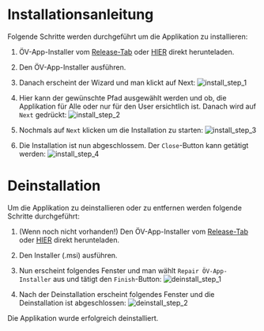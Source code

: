 # Installationsanleitung

Folgende Schritte werden durchgeführt um die Applikation zu installieren:

1. ÖV-App-Installer vom [Release-Tab](https://github.com/tuanbinhtran/modul-318-student/releases) oder [HIER](https://github.com/tuanbinhtran/modul-318-student/releases/download/v1.0/OV-App-Installer.msi) direkt herunteladen.

2. Den ÖV-App-Installer ausführen.

3. Danach erscheint der Wizard und man klickt auf Next:
![install_step_1](https://github.com/tuanbinhtran/modul-318-student/blob/master/docs/installation_step_1.png "Installation - Step 1")

4. Hier kann der gewünschte Pfad ausgewählt werden und ob, die Applikation für Alle oder nur für den User ersichtlich ist. Danach wird auf `Next` gedrückt:
![install_step_2](https://github.com/tuanbinhtran/modul-318-student/blob/master/docs/installation_step_2.png "Installation - Step 2")

5. Nochmals auf `Next` klicken um die Installation zu starten:
![install_step_3](https://github.com/tuanbinhtran/modul-318-student/blob/master/docs/installation_step_3.png "Installation - Step 3")

6. Die Installation ist nun abgeschlossem. Der `Close`-Button kann getätigt werden:
![install_step_4](https://github.com/tuanbinhtran/modul-318-student/blob/master/docs/installation_step_4.png "Installation - Step 4")


# Deinstallation

Um die Applikation zu deinstallieren oder zu entfernen werden folgende Schritte durchgeführt:

1. (Wenn noch nicht vorhanden!) Den ÖV-App-Installer vom [Release-Tab](https://github.com/tuanbinhtran/modul-318-student/releases) oder [HIER](https://github.com/tuanbinhtran/modul-318-student/releases/download/v1.0/OV-App-Installer.msi) direkt herunteladen.

2. Den Installer (.msi) ausführen.

3. Nun erscheint folgendes Fenster und man wählt `Repair ÖV-App-Installer` aus und tätigt den `Finish`-Button:
![deinstall_step_1](https://github.com/tuanbinhtran/modul-318-student/blob/master/docs/deinstallation_step_1.png "Deinstallation - Step 1")

4. Nach der Deinstallation erscheint folgendes Fenster und die Deinstallation ist abgeschlossen:
![deinstall_step_2](https://github.com/tuanbinhtran/modul-318-student/blob/master/docs/deinstallation_step_2.png "Deinstallation - Step 2")

Die Applikation wurde erfolgreich deinstalliert.
